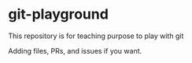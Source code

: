 # git-playground

This repository is for teaching purpose to play with git

Adding files, PRs, and issues if you want.
